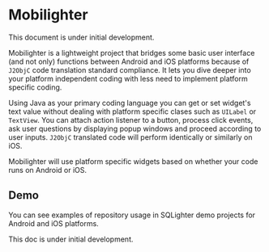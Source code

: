 # Mobilighter

This document is under initial development.

Mobilighter is a lightweight project that bridges some basic user interface (and not only) functions between Android and iOS platforms because of ```J2ObjC``` code translation standard compliance. It lets you dive deeper into your platform independent coding with less need to implement platform specific coding.

Using Java as your primary coding language
you can get or set widget's text value without dealing with platform specific clases such as ```UILabel``` or ```TextView```. You can attach action listener to a button, process click events, ask user questions by displaying popup windows and proceed according to user inputs. ```J2ObjC``` translated code will perform identically or similarly on iOS.

Mobilighter will use platform specific widgets based on whether your code runs on Android or iOS. 

## Demo

You can see examples of repository usage in SQLighter demo projects for Android and iOS platforms.

This doc is under initial development.
